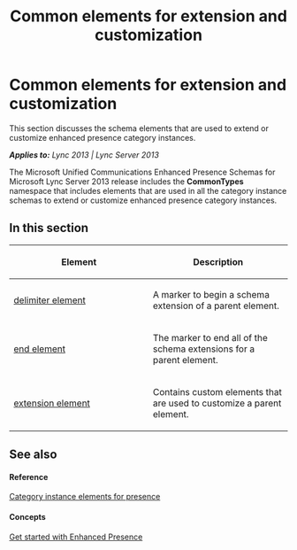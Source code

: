 ﻿---
title: Common elements for extension and customization
TOCTitle: Common elements for extension and customization
ms:assetid: 3289cbe5-caf8-4374-be99-336ad0a7ccdc
ms:mtpsurl: https://msdn.microsoft.com/en-us/library/Dn439011(v=office.15)
ms:contentKeyID: 57094054
ms.date: 07/24/2014
mtps_version: v=office.15
---

# Common elements for extension and customization

This section discusses the schema elements that are used to extend or customize enhanced presence category instances.


_**Applies to:** Lync 2013 | Lync Server 2013_

The Microsoft Unified Communications Enhanced Presence Schemas for Microsoft Lync Server 2013 release includes the **CommonTypes** namespace that includes elements that are used in all the category instance schemas to extend or customize enhanced presence category instances.

## In this section

<table>
<colgroup>
<col style="width: 50%" />
<col style="width: 50%" />
</colgroup>
<thead>
<tr class="header">
<th><p>Element</p></th>
<th><p>Description</p></th>
</tr>
</thead>
<tbody>
<tr class="odd">
<td><p><a href="delimiter-element.md">delimiter element</a></p></td>
<td><p>A marker to begin a schema extension of a parent element.</p></td>
</tr>
<tr class="even">
<td><p><a href="end-element.md">end element</a></p></td>
<td><p>The marker to end all of the schema extensions for a parent element.</p></td>
</tr>
<tr class="odd">
<td><p><a href="extension-element.md">extension element</a></p></td>
<td><p>Contains custom elements that are used to customize a parent element.</p></td>
</tr>
</tbody>
</table>


## See also

#### Reference

[Category instance elements for presence](category-instance-elements-for-presence.md)

#### Concepts

[Get started with Enhanced Presence](get-started-with-enhanced-presence.md)

